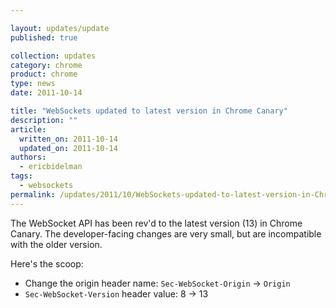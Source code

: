 ```yaml
---

layout: updates/update
published: true

collection: updates
category: chrome
product: chrome
type: news
date: 2011-10-14

title: "WebSockets updated to latest version in Chrome Canary"
description: ""
article:
  written_on: 2011-10-14
  updated_on: 2011-10-14
authors:
  - ericbidelman
tags:
  - websockets
permalink: /updates/2011/10/WebSockets-updated-to-latest-version-in-Chrome-Canary.html
---
```

The WebSocket API has been rev'd to the latest version (13) in Chrome Canary. The developer-facing changes are very small, but are incompatible with the older version.

Here's the scoop:

* Change the origin header name: `Sec-WebSocket-Origin` -> `Origin`
* `Sec-WebSocket-Version` header value: 8 -> 13